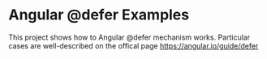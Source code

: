 # Angular @defer Examples

This project shows how to Angular @defer mechanism works. 
Particular cases are well-described on the offical page https://angular.io/guide/defer
